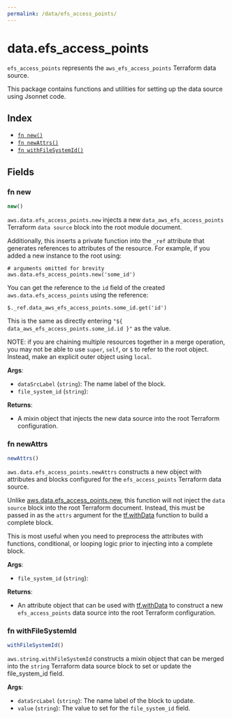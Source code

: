 ```yaml
---
permalink: /data/efs_access_points/
---
```


# data.efs_access_points

`efs_access_points` represents the `aws_efs_access_points` Terraform data source.



This package contains functions and utilities for setting up the data source using Jsonnet code.


## Index

* [`fn new()`](#fn-new)
* [`fn newAttrs()`](#fn-newattrs)
* [`fn withFileSystemId()`](#fn-withfilesystemid)

## Fields

### fn new

```ts
new()
```


`aws.data.efs_access_points.new` injects a new `data_aws_efs_access_points` Terraform `data source`
block into the root module document.

Additionally, this inserts a private function into the `_ref` attribute that generates references to attributes of the
resource. For example, if you added a new instance to the root using:

    # arguments omitted for brevity
    aws.data.efs_access_points.new('some_id')

You can get the reference to the `id` field of the created `aws.data.efs_access_points` using the reference:

    $._ref.data_aws_efs_access_points.some_id.get('id')

This is the same as directly entering `"${ data_aws_efs_access_points.some_id.id }"` as the value.

NOTE: if you are chaining multiple resources together in a merge operation, you may not be able to use `super`, `self`,
or `$` to refer to the root object. Instead, make an explicit outer object using `local`.

**Args**:
  - `dataSrcLabel` (`string`): The name label of the block.
  - `file_system_id` (`string`): 

**Returns**:
- A mixin object that injects the new data source into the root Terraform configuration.


### fn newAttrs

```ts
newAttrs()
```


`aws.data.efs_access_points.newAttrs` constructs a new object with attributes and blocks configured for the `efs_access_points`
Terraform data source.

Unlike [aws.data.efs_access_points.new](#fn-efs_access_pointsnew), this function will not inject the `data source`
block into the root Terraform document. Instead, this must be passed in as the `attrs` argument for the
[tf.withData](https://github.com/tf-libsonnet/core/tree/main/docs#fn-withdata) function to build a complete block.

This is most useful when you need to preprocess the attributes with functions, conditional, or looping logic prior to
injecting into a complete block.

**Args**:
  - `file_system_id` (`string`): 

**Returns**:
  - An attribute object that can be used with [tf.withData](https://github.com/tf-libsonnet/core/tree/main/docs#fn-withdata) to construct a new `efs_access_points` data source into the root Terraform configuration.


### fn withFileSystemId

```ts
withFileSystemId()
```

`aws.string.withFileSystemId` constructs a mixin object that can be merged into the `string`
Terraform data source block to set or update the file_system_id field.



**Args**:
  - `dataSrcLabel` (`string`): The name label of the block to update.
  - `value` (`string`): The value to set for the `file_system_id` field.
